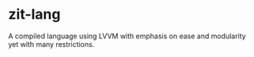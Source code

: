 # zit-lang
A compiled language using LVVM with emphasis on ease and modularity yet with many restrictions.
